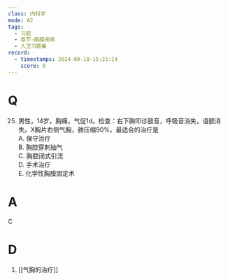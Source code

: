 ```yaml
---
class: 内科学
mode: A2
tags:
  - 习题
  - 章节-胸膜疾病
  - 人卫习题集
record:
  - timestamps: 2024-09-18-15:21:14
    score: 0
---
```


# Q
25. 男性，14岁。胸痛，气促1d。检查：右下胸叩诊鼓音，呼吸音消失，语颤消失。X胸片右侧气胸，肺压缩90%。最适合的治疗是  
A. 保守治疗  
B. 胸腔穿刺抽气  
C. 胸腔闭式引流  
D. 手术治疗  
E. 化学性胸膜固定术  
# A
C
# D
1. [[气胸的治疗]]